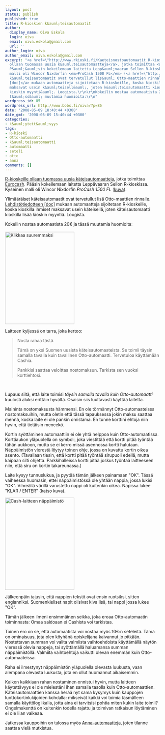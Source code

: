 ```yaml
---
layout: post
status: publish
published: true
title: R-kioskien k&auml;teisautomaatit
author:
  display_name: Oiva Eskola
  login: oiva
  email: oiva.eskola@gmail.com
  url: ''
author_login: oiva
author_email: oiva.eskola@gmail.com
excerpt: "<a href=\"http://www.rkioski.fi/Kaeteisnostoautomaatit_R-kiosk.316.0.html\">R-kioskeille
  ollaan tuomassa uusia k&auml;teisautomaatteja</a>, jotka toimittaa <a href=\"http://www.eurocash.fi/index.asp\">Eurocash</a>.
  P&auml;&auml;sin kokeilemaan laitetta Lepp&auml;vaaran Sellon R-kioskissa. Kyseinen
  malli oli Wincor Nixdorfin <em>ProCash 1500 FL</em> (<a href=\"http://www.eurocash.fi/sa_ser_cash_ut.asp\">kuva</a>).\r\n\r\nYlim&auml;&auml;r&auml;iset
  k&auml;teisautomaatit ovat tervetullut lis&auml; Otto-maattien rinnalle. <a href=\"http://www.rkioski.fi/fileadmin/Siirto/Tiedote/Lehdist_tiedote130308.doc\">Lehdist&ouml;tiedotteen
  [doc]</a> mukaan automaatteja sijoitetaan R-kioskeille, koska kioskilla ihmiset
  maksavat usein k&auml;teisell&auml;, joten k&auml;teisautomaatti kioskilla lis&auml;&auml;
  kioskin myynti&auml;. Loogista.\r\n\r\nKokeilin nostaa automaatista 20&euro; ja
  t&auml;ss&auml; muutamia huomioita:\r\n"
wordpress_id: 85
wordpress_url: http://www.bobs.fi/oiva/?p=85
date: '2008-05-09 18:40:44 +0300'
date_gmt: '2008-05-09 15:40:44 +0300'
categories:
- k&auml;ytett&auml;vyys
tags:
- R-kioski
- Otto-automaatti
- k&auml;teisautomaatti
- automaatti
- seteli
- otto
- anna
comments: []
---
```

<p><a href="http://www.rkioski.fi/Kaeteisnostoautomaatit_R-kiosk.316.0.html">R-kioskeille ollaan tuomassa uusia k&auml;teisautomaatteja</a>, jotka toimittaa <a href="http://www.eurocash.fi/index.asp">Eurocash</a>. P&auml;&auml;sin kokeilemaan laitetta Lepp&auml;vaaran Sellon R-kioskissa. Kyseinen malli oli Wincor Nixdorfin <em>ProCash 1500 FL</em> (<a href="http://www.eurocash.fi/sa_ser_cash_ut.asp">kuva</a>).</p>
<p>Ylim&auml;&auml;r&auml;iset k&auml;teisautomaatit ovat tervetullut lis&auml; Otto-maattien rinnalle. <a href="http://www.rkioski.fi/fileadmin/Siirto/Tiedote/Lehdist_tiedote130308.doc">Lehdist&ouml;tiedotteen [doc]</a> mukaan automaatteja sijoitetaan R-kioskeille, koska kioskilla ihmiset maksavat usein k&auml;teisell&auml;, joten k&auml;teisautomaatti kioskilla lis&auml;&auml; kioskin myynti&auml;. Loogista.</p>
<p>Kokeilin nostaa automaatista 20&euro; ja t&auml;ss&auml; muutamia huomioita:<br />
<a id="more"></a><a id="more-85"></a><br />
<a href="http://www.bobs.fi/oiva/wp-content/uploads/2008/05/09052008001.jpg"><img class="alignnone size-medium wp-image-86" title="09052008001" src="http://www.bobs.fi/oiva/wp-content/uploads/2008/05/09052008001-225x300.jpg" alt="Klikkaa suuremmaksi" width="225" height="300" /></a></p>
<p>Laitteen kyljess&auml; on tarra, joka kertoo:</p>
<blockquote><p>Nosta rahaa t&auml;st&auml;.</p>
<p>T&auml;m&auml; on yksi Suomen uusista k&auml;teisautomaateista. Se toimii t&auml;ysin samalla tavalla kuin tavallinen Otto-automaatti. Tervetuloa k&auml;ytt&auml;m&auml;&auml;n Cashia.</p>
<p>Pankkisi saattaa veloittaa nostomaksun. Tarkista sen vuoksi korttiehtosi.</blockquote><br />
<p>Lupaus siit&auml;, ett&auml; laite toimisi <em>t&auml;ysin samalla tavalla kuin Otto-automaatti</em> kuulosti aluksi eritt&auml;in hyv&auml;lt&auml;. Osaisin siis luultavasti k&auml;ytt&auml;&auml; laitetta.</p>
<p>Maininta nostomaksusta h&auml;mmensi. En ole t&ouml;rm&auml;nnyt Otto-automaateissa nostomaksuihin, mutta oletin ett&auml; t&auml;ss&auml; tapauksessa jokin maksu saattaa menn&auml;, koska laite ei ole pankin omistama. En tunne korttini ehtoja niin hyvin, ett&auml; tiet&auml;isin meneek&ouml;.</p>
<p>Kortin sy&ouml;tt&auml;minen automaattiin ei ole yht&auml; helppoa kuin Otto-automaatissa. Korttiaukon yl&auml;puolella on symboli, joka viestitt&auml;&auml; ett&auml; kortti pit&auml;&auml; ty&ouml;nt&auml;&auml; t&auml;h&auml;n aukkoon, mutta se ei kerro miss&auml; asennossa kortti halutaan. N&auml;pp&auml;imist&ouml;n vierest&auml; l&ouml;ytyy toinen ohje, jossa on kuvattu kortin oikea asento. (Tavallaan tiesin, ett&auml; kortti pit&auml;&auml; ty&ouml;nt&auml;&auml; sirupuoli edell&auml;, mutta kaipaan silti ohjetta. Parkkihalleissa kortti pit&auml;&auml; joskus ty&ouml;nt&auml;&auml; laitteeseen niin, ett&auml; siru on kortin takareunassa.)</p>
<p>Laite kysyy tunnuslukua, ja pyyt&auml;&auml; t&auml;m&auml;n j&auml;lkeen painamaan "OK".  T&auml;ss&auml; vaiheessa huomasin, ettei n&auml;pp&auml;imist&ouml;ss&auml; ole yht&auml;&auml;n nappia, jossa lukisi "OK". Vihre&auml;ll&auml; v&auml;rill&auml; varustettu nappi oli kuitenkin oikea. Napissa lukee "KLAR / ENTER" (katso kuva).</p>
<p><a href="http://www.bobs.fi/oiva/wp-content/uploads/2008/05/09052008.jpg"><img class="alignnone size-medium wp-image-88" title="Cash-laitteen n&auml;pp&auml;imist&ouml;" src="http://www.bobs.fi/oiva/wp-content/uploads/2008/05/09052008-225x300.jpg" alt="Cash-laitteen n&auml;pp&auml;imist&ouml;" width="225" height="300" /></a></p>
<p>J&auml;lkeenp&auml;in tajusin, ett&auml; nappien tekstit ovat ensin ruotsiksi, sitten englanniksi. Suomenkieliset napit olisivat kiva lis&auml;, tai nappi jossa lukee "OK".</p>
<p>T&auml;m&auml;n j&auml;lkeen ilmeni ensimm&auml;inen seikka, joka eroaa Otto-automaatin toiminnasta: Omaa saldoaan ei Cashista voi tarkistaa.</p>
<p>Toinen ero on se, ett&auml; automaatista voi nostaa my&ouml;s 10&euro;:n seteleit&auml;. T&auml;m&auml; on ominaisuus, jota olen k&ouml;yh&auml;n&auml; opiskelijana kaivannut jo pitk&auml;&auml;n. Nostettavan summan voi valita valmiista vaihtoehdoista k&auml;ytt&auml;m&auml;ll&auml; n&auml;yt&ouml;n vieress&auml; olevia nappeja, tai sy&ouml;tt&auml;m&auml;ll&auml; haluamansa summan n&auml;pp&auml;imist&ouml;ll&auml;. Valmiita vaihtoehtoja vaikutti olevan enemm&auml;n kuin Otto-automaateissa.</p>
<p>Raha ei ilmestynyt n&auml;pp&auml;imist&ouml;n yl&auml;puolella olevasta luukusta, vaan alempana olevasta luukusta, jota en ollut huomannut aikaisemmin.</p>
<p>Kaiken kaikkiaan rahan nostaminen onnistui hyvin, mutta laitteen k&auml;ytett&auml;vyys ei ole mielest&auml;ni ihan samalla tasolla kuin Otto-automaattien. K&auml;teisautomaattien kanssa her&auml;&auml; nyt sama kysymys kuin kauppojen luottokortinlukijoiden kohdalla: mikseiv&auml;t kaikki voi toimia t&auml;sm&auml;lleen samalla k&auml;ytt&ouml;logiikalla, jotta aina ei tarvitsisi pohtia miten kukin laite toimii? Ongelmakentt&auml; on kuitenkin todella rajattu ja toimivan ratkaisun l&ouml;yt&auml;minen ei ole liian vaikeaa.</p>
<p>Jatkossa kauppoihin on tulossa my&ouml;s <a href="http://www.turunsanomat.fi/talous/?ts=1,3:1004:0:0,4:4:0:1:2008-03-14,104:4:526070,1:0:0:0:0:0:">Anna-automaatteja</a>, joten tilanne saattaa viel&auml; mutkistua.</p>
